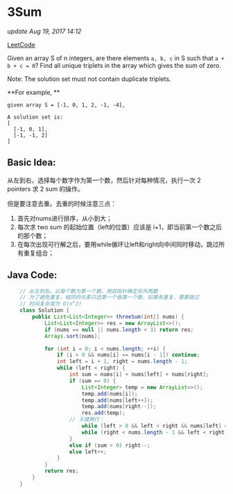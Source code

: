 # 3Sum

_update Aug 19, 2017 14:12_

[LeetCode](https://leetcode.com/problems/3sum/description/)

Given an array S of n integers, are there elements `a, b, c` in S such that `a + b + c = 0`? Find all unique triplets in the array which gives the sum of zero.

Note: The solution set must not contain duplicate triplets.

**For example, **

```
given array S = [-1, 0, 1, 2, -1, -4],

A solution set is:
[
  [-1, 0, 1],
  [-1, -1, 2]
]
```

## Basic Idea:

从左到右，选择每个数字作为第一个数，然后针对每种情况，执行一次 2 pointers 求 2 sum 的操作。

但是要注意去重。去重的时候注意三点：

1. 首先对nums进行排序，从小到大；
2. 每次求 two sum 的起始位置（left的位置）应该是 i+1，即当前第一个数之后的那个数；
3. 在每次出现可行解之后，要用while循环让left和right向中间同时移动，跳过所有重复组合；

## Java Code:

```java
    // 从左到右，以每个数为第一个数，用双指针确定另外两数
    // 为了避免重复，相同的元素只选第一个做第一个数，如果有重复，需要跳过
    // 时间复杂度为 O(n^2)
    class Solution {
        public List<List<Integer>> threeSum(int[] nums) {
            List<List<Integer>> res = new ArrayList<>();
            if (nums == null || nums.length < 3) return res;
            Arrays.sort(nums);

            for (int i = 0; i < nums.length; ++i) {
                if (i > 0 && nums[i] == nums[i - 1]) continue;
                int left = i + 1, right = nums.length - 1;
                while (left < right) {
                    int sum = nums[i] + nums[left] + nums[right];
                    if (sum == 0) {
                        List<Integer> temp = new ArrayList<>();
                        temp.add(nums[i]);
                        temp.add(nums[left++]);
                        temp.add(nums[right--]);
                        res.add(temp);
                    // 关键两行：
                        while (left > 0 && left < right && nums[left] == nums[left - 1]) left++;
                        while (right < nums.length - 1 && left < right && nums[right] == nums[right + 1]) right--;
                    }
                    else if (sum > 0) right--;
                    else left++;
                }
            }
            return res;
        }
    }
```
